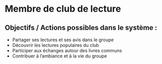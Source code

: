 # Membre de club de lecture

## Objectifs / Actions possibles dans le système :

- Partager ses lectures et ses avis dans le groupe
- Découvrir les lectures populaires du club
- Participer aux échanges autour des livres communs
- Contribuer à l’ambiance et à la vie du groupe